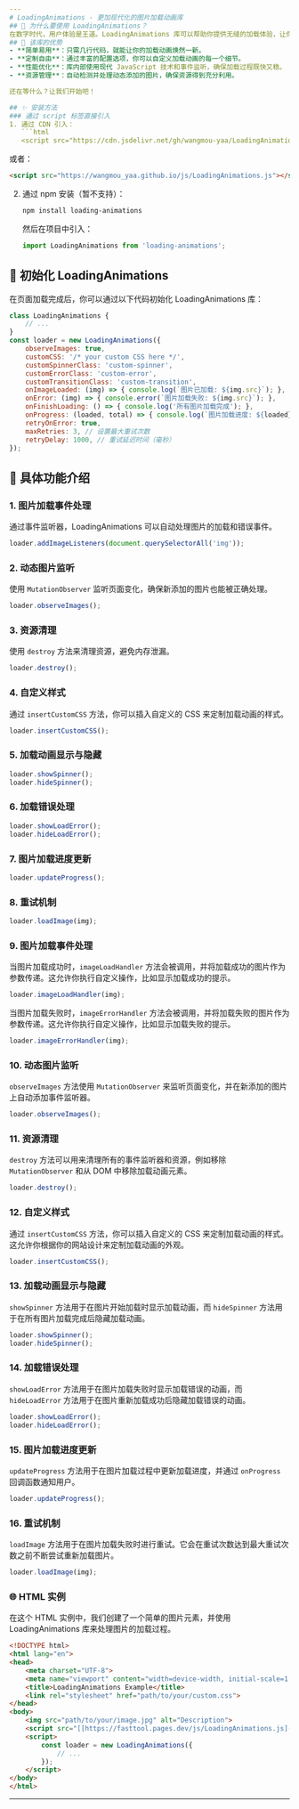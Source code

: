 ```yaml
---
# LoadingAnimations - 更加现代化的图片加载动画库
## 🚀 为什么要使用 LoadingAnimations？
在数字时代，用户体验是王道。LoadingAnimations 库可以帮助你提供无缝的加载体验，让你的网站或应用在用户心中留下深刻印象。无论是简单的图片加载，还是复杂的资源管理，这个库都能帮你轻松搞定。
## 🌟 该库的优势
- **简单易用**：只需几行代码，就能让你的加载动画焕然一新。
- **定制自由**：通过丰富的配置选项，你可以自定义加载动画的每一个细节。
- **性能优化**：库内部使用现代 JavaScript 技术和事件监听，确保加载过程既快又稳。
- **资源管理**：自动检测并处理动态添加的图片，确保资源得到充分利用。

还在等什么？让我们开始吧！

## ✨ 安装方法
### 通过 script 标签直接引入
1. 通过 CDN 引入：
   ```html
   <script src="https://cdn.jsdelivr.net/gh/wangmou-yaa/LoadingAnimations.js@master/LoadingAnimations.js"></script>
   ```
   或者：
   ```html
   <script src="https://wangmou_yaa.github.io/js/LoadingAnimations.js"></script>
   ```
2. 通过 npm 安装（暂不支持）：
   ```bash
   npm install loading-animations
   ```
   然后在项目中引入：
   ```javascript
   import LoadingAnimations from 'loading-animations';
   ```
## 📖 初始化 LoadingAnimations
在页面加载完成后，你可以通过以下代码初始化 LoadingAnimations 库：
```javascript
class LoadingAnimations {
    // ...
}
const loader = new LoadingAnimations({
    observeImages: true,
    customCSS: '/* your custom CSS here */',
    customSpinnerClass: 'custom-spinner',
    customErrorClass: 'custom-error',
    customTransitionClass: 'custom-transition',
    onImageLoaded: (img) => { console.log(`图片已加载: ${img.src}`); },
    onError: (img) => { console.error(`图片加载失败: ${img.src}`); },
    onFinishLoading: () => { console.log('所有图片加载完成'); },
    onProgress: (loaded, total) => { console.log(`图片加载进度: ${loaded}/${total}`); },
    retryOnError: true,
    maxRetries: 3, // 设置最大重试次数
    retryDelay: 1000, // 重试延迟时间（毫秒）
});
```
## 📜 具体功能介绍
### 1. 图片加载事件处理
通过事件监听器，LoadingAnimations 可以自动处理图片的加载和错误事件。
```javascript
loader.addImageListeners(document.querySelectorAll('img'));
```
### 2. 动态图片监听
使用 `MutationObserver` 监听页面变化，确保新添加的图片也能被正确处理。
```javascript
loader.observeImages();
```
### 3. 资源清理
使用 `destroy` 方法来清理资源，避免内存泄漏。
```javascript
loader.destroy();
```
### 4. 自定义样式
通过 `insertCustomCSS` 方法，你可以插入自定义的 CSS 来定制加载动画的样式。
```javascript
loader.insertCustomCSS();
```
### 5. 加载动画显示与隐藏
```javascript
loader.showSpinner();
loader.hideSpinner();
```
### 6. 加载错误处理
```javascript
loader.showLoadError();
loader.hideLoadError();
```
### 7. 图片加载进度更新
```javascript
loader.updateProgress();
```
### 8. 重试机制
```javascript
loader.loadImage(img);
```
### 9. 图片加载事件处理
当图片加载成功时，`imageLoadHandler` 方法会被调用，并将加载成功的图片作为参数传递。这允许你执行自定义操作，比如显示加载成功的提示。
```javascript
loader.imageLoadHandler(img);
```
当图片加载失败时，`imageErrorHandler` 方法会被调用，并将加载失败的图片作为参数传递。这允许你执行自定义操作，比如显示加载失败的提示。
```javascript
loader.imageErrorHandler(img);
```
### 10. 动态图片监听
`observeImages` 方法使用 `MutationObserver` 来监听页面变化，并在新添加的图片上自动添加事件监听器。
```javascript
loader.observeImages();
```
### 11. 资源清理
`destroy` 方法可以用来清理所有的事件监听器和资源，例如移除 `MutationObserver` 和从 DOM 中移除加载动画元素。
```javascript
loader.destroy();
```
### 12. 自定义样式
通过 `insertCustomCSS` 方法，你可以插入自定义的 CSS 来定制加载动画的样式。这允许你根据你的网站设计来定制加载动画的外观。
```javascript
loader.insertCustomCSS();
```
### 13. 加载动画显示与隐藏
`showSpinner` 方法用于在图片开始加载时显示加载动画，而 `hideSpinner` 方法用于在所有图片加载完成后隐藏加载动画。
```javascript
loader.showSpinner();
loader.hideSpinner();
```
### 14. 加载错误处理
`showLoadError` 方法用于在图片加载失败时显示加载错误的动画，而 `hideLoadError` 方法用于在图片重新加载成功后隐藏加载错误的动画。
```javascript
loader.showLoadError();
loader.hideLoadError();
```
### 15. 图片加载进度更新
`updateProgress` 方法用于在图片加载过程中更新加载进度，并通过 `onProgress` 回调函数通知用户。
```javascript
loader.updateProgress();
```
### 16. 重试机制
`loadImage` 方法用于在图片加载失败时进行重试。它会在重试次数达到最大重试次数之前不断尝试重新加载图片。
```javascript
loader.loadImage(img);
```
### 🌐 HTML 实例
在这个 HTML 实例中，我们创建了一个简单的图片元素，并使用 LoadingAnimations 库来处理图片的加载过程。
```html
<!DOCTYPE html>
<html lang="en">
<head>
    <meta charset="UTF-8">
    <meta name="viewport" content="width=device-width, initial-scale=1.0">
    <title>LoadingAnimations Example</title>
    <link rel="stylesheet" href="path/to/your/custom.css">
</head>
<body>
    <img src="path/to/your/image.jpg" alt="Description">
    <script src="[[https://fasttool.pages.dev/js/LoadingAnimations.js](https://cdn.jsdelivr.net/gh/wangmou-yaa/LoadingAnimations.js@master/LoadingAnimations.js)](https://cdn.jsdelivr.net/gh/wangmou-yaa/LoadingAnimations.js@master/LoadingAnimations.js)"></script>
    <script>
        const loader = new LoadingAnimations({
            // ...
        });
    </script>
</body>
</html>
```

---
```

